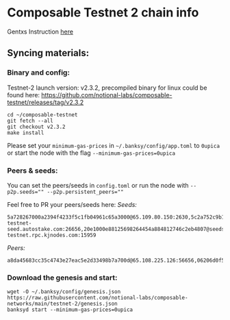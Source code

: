 # Composable Testnet 2 chain info
Gentxs Instruction [here](https://github.com/notional-labs/composable-networks/tree/main/testnet-2/gentxs)

## Syncing materials:

### Binary and config:

Testnet-2 launch version: v2.3.2, precompiled binary for linux could be found here: https://github.com/notional-labs/composable-testnet/releases/tag/v2.3.2

```
cd ~/composable-testnet 
git fetch --all
git checkout v2.3.2 
make install
```
Please set your `minimum-gas-prices` in `~/.banksy/config/app.toml` to `0upica` or start the node with the flag `--minimum-gas-prices=0upica`

### Peers & seeds:
You can set the peers/seeds in `config.toml` or run the node with `--p2p.seeds="" --p2p.persistent_peers=""`

Feel free to PR your peers/seeds here:
*Seeds:*
```
5a728267000a2394f4233f5c1fb04961c65a3000@65.109.80.150:2630,5c2a752c9b1952dbed075c56c600c3a79b58c395@composable-testnet-seed.autostake.com:26656,20e1000e88125698264454a884812746c2eb4807@seeds.lavenderfive.com:22256,3f472746f46493309650e5a033076689996c8881@composable-testnet.rpc.kjnodes.com:15959
```

*Peers:*
```
a8da45683cc35c4743e27eac5e2d33498b7a700d@65.108.225.126:56656,06206d0f5afb5b6d9d1c4efdd9b753da2553fa4f@96.234.160.22:30456,c4c51318e4d9a863c019fb277e5ed6748590e5c6@66.45.233.110:26657,7a4247261bad16289428543538d8e7b0c785b42c@135.181.22.94:26656,1d1b341ee37434cbcf23231d89fa410aeb970341@65.108.206.74:36656,73190b1ec85654eeb7ccdc42538a2bb4a98b2802@194.163.165.176:46656,a03d37eb137b4825da89183c3a1cc85b30541040@195.3.220.169:26656,837d9bf9a4ce4d8fd0e7b0cbe51870a2fa29526a@65.109.85.170:58656,f9cf7b4b1df105e67c632364847a4a00f86aa5c8@93.115.28.169:36656,55809d43e11bd97904a24c380968b414243fa247@65.109.154.182:47656,829fe9bab86000a420d00292c5e83fc1c3961d94@65.108.206.118:60756,085e6b4cf1f1d6f7e2c0b9d06d476d070cbd7929@banksy.sergo.dev:11813,a2041248892180f37fd8e8fe21d7d6b1972efa41@65.21.139.155:32656,b3df58870bc6ff98a88cae66f6eb616198c3b118@144.76.45.59:26656,3c091edbe051f9b0e1bcf46200db163e667a114a@65.108.129.94:26656,d9b5a5910c1cf6b52f79aae4cf97dd83086dfc25@65.108.229.93:27656,8ef48cb0abd32aba27e0b7dea59d625afae99028@65.21.5.205:26656,f42036053761675bc7ad48c4b1510e67254d9e24@65.109.28.226:20656,561b5acc7d6ae8994442855aac6b9a2ea94970d1@5.161.97.184:26656,a117b8ea8b909cb9a62ac0734e0e83787939a298@178.63.52.213:26656,81a92793f2e3266e45d304d5325905e0e587e0b7@65.109.61.113:26656,d0f54e60e10ca4d657b48c9cfc5549fb2a8c7a96@65.109.31.55:26656,18f86a7b2b8233e340b85733b77c649daa2533dc@138.201.59.93:26656,7b8f4a6d2aedf1d300edd447b5020ea174376f03@65.108.231.238:26677,32dfb88dbfae25475202c20adcdcca720f7268c9@65.21.200.161:15956,b3c715e6d140ea5de371db8bab081cb9923f45b2@65.108.78.107:26656,e8ff96b052acfc2cc10458fa163dc733a8328ae1@109.236.86.96:15956,ca63700c8a456548ebeb9859e73e7fc03cfa273b@peer1.apeironnodes.com:44003
```

### Download the genesis and start:
```
wget -O ~/.banksy/config/genesis.json https://raw.githubusercontent.com/notional-labs/composable-networks/main/testnet-2/genesis.json
banksyd start --minimum-gas-prices=0upica
```
